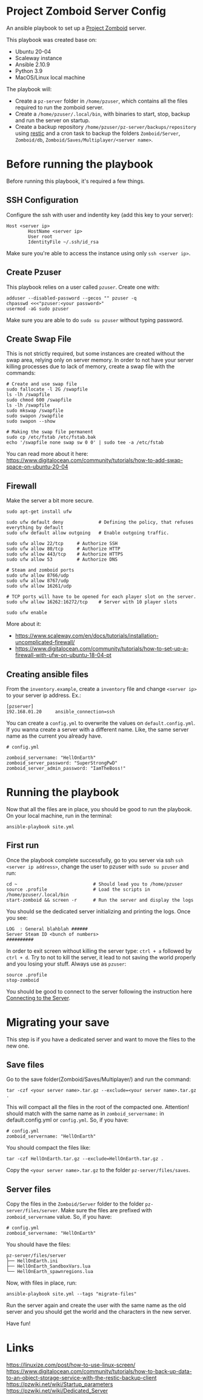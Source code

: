 # Project Zomboid Server Config
An ansible playbook to set up a [Project Zomboid](https://store.steampowered.com/app/108600/Project_Zomboid/) server.

This playbook was created base on:
- Ubuntu 20-04
- Scaleway instance
- Ansible 2.10.9
- Python 3.9
- MacOS/Linux local machine

The playbook will:
- Create a `pz-server` folder in `/home/pzuser`, which contains all the files required to run the zomboid server.
- Create a `/home/pzuser/.local/bin`, with binaries to start, stop, backup and run the server on startup.
- Create a backup repository `/home/pzuser/pz-server/backups/repository` using [restic](https://restic.readthedocs.io/en/stable/)
and a cron task to backup the folders `Zomboid/Server`, `Zomboid/db`, `Zomboid/Saves/Multiplayer/<server name>`.

# Before running the playbook
Before running this playbook, it's required a few things.

## SSH Configuration
Configure the ssh with user and indentity key (add this key to your server):
```
Host <server ip>
        HostName <server ip>
        User root
        IdentityFile ~/.ssh/id_rsa
```

Make sure you're able to access the instance using only `ssh <server ip>`.

## Create Pzuser
This playbook relies on a user called `pzuser`. Create one with:
```
adduser --disabled-password --gecos "" pzuser -q
chpasswd <<<"pzuser:<your password>"
usermod -aG sudo pzuser
```

Make sure you are able to do `sudo su pzuser` without typing password.

## Create Swap File
This is not strictly required, but some instances are created without the swap area, relying only on server memory.
In order to not have your server killing processes due to lack of memory, create a swap file with the commands:

```
# Create and use swap file
sudo fallocate -l 2G /swapfile
ls -lh /swapfile
sudo chmod 600 /swapfile
ls -lh /swapfile
sudo mkswap /swapfile
sudo swapon /swapfile
sudo swapon --show

# Making the swap file permanent
sudo cp /etc/fstab /etc/fstab.bak
echo '/swapfile none swap sw 0 0' | sudo tee -a /etc/fstab
```
You can read more about it here: https://www.digitalocean.com/community/tutorials/how-to-add-swap-space-on-ubuntu-20-04

## Firewall
Make the server a bit more secure.
```
sudo apt-get install ufw

sudo ufw default deny             # Defining the policy, that refuses everything by default
sudo ufw default allow outgoing   # Enable outgoing traffic.

sudo ufw allow 22/tcp     # Authorize SSH
sudo ufw allow 80/tcp     # Authorize HTTP
sudo ufw allow 443/tcp    # Authorize HTTPS
sudo ufw allow 53         # Authorize DNS

# Steam and zomboid ports
sudo ufw allow 8766/udp
sudo ufw allow 8767/udp
sudo ufw allow 16261/udp

# TCP ports will have to be opened for each player slot on the server.
sudo ufw allow 16262:16272/tcp    # Server with 10 player slots

sudo ufw enable
```

More about it:
- https://www.scaleway.com/en/docs/tutorials/installation-uncomplicated-firewall/
- https://www.digitalocean.com/community/tutorials/how-to-set-up-a-firewall-with-ufw-on-ubuntu-18-04-pt

## Creating ansible files
From the `inventory.example`, create a `inventory` file and change `<server ip>` to your server ip address. Ex.:
```
[pzserver]
192.168.01.20     ansible_connection=ssh
```

You can create a `config.yml` to overwrite the values on `default.config.yml`. If you wanna create a server with a different name. Like, the same server name as the current you already have.
```
# config.yml

zomboid_servername: "HellOnEarth"
zomboid_server_password: "SuperStrongPwD"
zomboid_server_admin_password: "IamTheBoss!"
```

# Running the playbook
Now that all the files are in place, you should be good to run the playbook. On your local machine, run in the terminal:
```
ansible-playbook site.yml
```

## First run
Once the playbook complete successfully, go to you server via ssh `ssh <server ip address>`, change the user to pzuser with `sudo su pzuser` and run:
```
cd ~                            # Should lead you to /home/pzuser
source .profile                 # Load the scripts in /home/pzuser/.local/bin
start-zomboid && screen -r      # Run the server and display the logs
```
You should se the dedicated server initializing and printing the logs. Once you see:
```
LOG  : General blahblah ######
Server Steam ID <bunch of numbers>
##########
```
In order to exit screen without killing the server type: `ctrl + a` followed by `ctrl + d`.
Try to not to kill the server, it lead to not saving the world properly and you losing your stuff. Always use as `pzuser`:
```
source .profile
stop-zomboid
```
You should be good to connect to the server following the instruction here [Connecting to the Server](https://pzwiki.net/wiki/Dedicated_Server#Connecting_to_the_Server).

# Migrating your save
This step is if you have a dedicated server and want to move the files to the new one.

## Save files
Go to the save folder(Zomboid/Saves/Multiplayer/<your server name>) and run the command:
```
tar -czf <your server name>.tar.gz --exclude=<your server name>.tar.gz .
```
This will compact all the files in the root of the compacted one.
Attention! <your server name> should match with the same name as in `zomboid_servername:` in default.config.yml or `config.yml`.
So, if you have:
```
# config.yml
zomboid_servername: "HellOnEarth"
```
You should compact the files like:
```
tar -czf HellOnEarth.tar.gz --exclude=HellOnEarth.tar.gz .
```

Copy the `<your server name>.tar.gz` to the folder `pz-server/files/saves`.

## Server files
Copy the files in the `Zomboid/Server` folder to the folder `pz-server/files/server`. Make sure the files are prefixed with `zomboid_servername` value.
So, if you have:
```
# config.yml
zomboid_servername: "HellOnEarth"
```
You should have the files:
```
pz-server/files/server
├── HellOnEarth.ini
├── HellOnEarth_SandboxVars.lua
└── HellOnEarth_spawnregions.lua
```

Now, with files in place, run:
```
ansible-playbook site.yml --tags "migrate-files"
```

Run the server again and create the user with the same name as the old server and you should get the world and the characters in the new server.


Have fun!

# Links
https://linuxize.com/post/how-to-use-linux-screen/
https://www.digitalocean.com/community/tutorials/how-to-back-up-data-to-an-object-storage-service-with-the-restic-backup-client
https://pzwiki.net/wiki/Startup_parameters
https://pzwiki.net/wiki/Dedicated_Server
